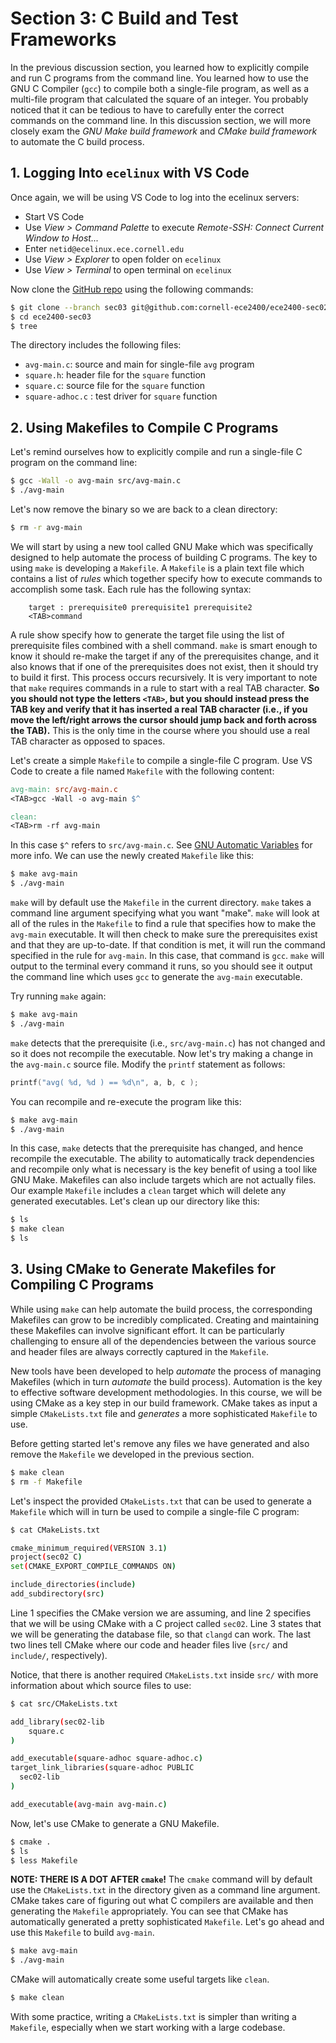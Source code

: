 # Section 3: C Build and Test Frameworks

In the previous discussion section, you learned how to explicitly compile
and run C programs from the command line. You learned how to use the GNU
C Compiler (`gcc`) to compile both a single-file program, as well as a multi-file program that calculated the square
of an integer. You probably noticed that it can be tedious to have to
carefully enter the correct commands on the command line. 
In this discussion section, we will more closely exam the _GNU Make build framework_
and _CMake build framework_ to automate the C build process.

## 1. Logging Into `ecelinux` with VS Code

Once again, we will be using VS Code to log into the ecelinux servers:

 - Start VS Code
 - Use _View > Command Palette_ to execute _Remote-SSH: Connect Current Window to Host..._
 - Enter `netid@ecelinux.ece.cornell.edu`
 - Use _View > Explorer_ to open folder on `ecelinux`
 - Use _View > Terminal_ to open terminal on `ecelinux`

Now clone the [GitHub repo](https://github.com/cornell-ece2400/ece2400-sec02-2025) using the following commands:

```bash
$ git clone --branch sec03 git@github.com:cornell-ece2400/ece2400-sec02-2025 ece2400-sec03
$ cd ece2400-sec03
$ tree
```

The directory includes the following files:

 - `avg-main.c`: source and main for single-file `avg` program
 - `square.h`: header file for the `square` function
 - `square.c`: source file for the `square` function
 - `square-adhoc.c` : test driver for `square` function

## 2. Using Makefiles to Compile C Programs

Let's remind ourselves how to explicitly compile and run a single-file C
program on the command line:

```bash
$ gcc -Wall -o avg-main src/avg-main.c
$ ./avg-main
```

Let's now remove the binary so we are back to a clean directory:

```bash
$ rm -r avg-main
```

We will start by using a new tool called GNU Make which was specifically
designed to help automate the process of building C programs. The key to
using `make` is developing a `Makefile`. A `Makefile` is a plain text
file which contains a list of _rules_ which together specify how to
execute commands to accomplish some task. Each rule has the following
syntax:

```
    target : prerequisite0 prerequisite1 prerequisite2
    <TAB>command
```

A rule show specify how to generate the target file using the list of
prerequisite files combined with a shell command. `make` is smart enough to
know it should re-make the target if any of the prerequisites change, and
it also knows that if one of the prerequisites does not exist, then it
should try to build it first. This process occurs recursively. It
is very important to note that `make` requires commands in a rule to
start with a real TAB character. **So you should not type the letters
`<TAB>`, but you should instead press the TAB key and verify that it has
inserted a real TAB character (i.e., if you move the left/right arrows
the cursor should jump back and forth across the TAB).** This is the only
time in the course where you should use a real TAB character as opposed
to spaces.

Let's create a simple `Makefile` to compile a single-file C program. Use
VS Code to create a file named `Makefile` with the following content:

```makefile
avg-main: src/avg-main.c
<TAB>gcc -Wall -o avg-main $^

clean:
<TAB>rm -rf avg-main
```

In this case `$^` refers to `src/avg-main.c`.
See [GNU Automatic Variables](https://www.gnu.org/software/make/manual/html_node/Automatic-Variables.html) for more info.
We can use the newly created `Makefile` like this:

```bash
$ make avg-main
$ ./avg-main
```

`make` will by default use the `Makefile` in the current directory.
`make` takes a command line argument specifying what you want "make". `make` will look
at all of the rules in the `Makefile` to find a rule that specifies how
to make the `avg-main` executable. It will then check to make sure the
prerequisites exist and that they are up-to-date. If that condition is met, it will run
the command specified in the rule for `avg-main`. In this case, that
command is `gcc`. `make` will output to the terminal every command it
runs, so you should see it output the command line which uses `gcc` to
generate the `avg-main` executable.

Try running `make` again:

```bash
$ make avg-main
$ ./avg-main
```

`make` detects that the prerequisite (i.e., `src/avg-main.c`) has not
changed and so it does not recompile the executable. Now let's try making
a change in the `avg-main.c` source file. Modify the `printf` statement
as follows:

```c
printf("avg( %d, %d ) == %d\n", a, b, c );
```

You can recompile and re-execute the program like this:

```bash
$ make avg-main
$ ./avg-main
```

In this case, `make` detects that the prerequisite has changed, and hence
recompile the executable. The ability to automatically
track dependencies and recompile only what is necessary is the key benefit
of using a tool like GNU Make. Makefiles can also include targets which
are not actually files. Our example `Makefile` includes a `clean` target
which will delete any generated executables. Let's clean up our directory
like this:

```bash
$ ls
$ make clean
$ ls
```

## 3. Using CMake to Generate Makefiles for Compiling C Programs

While using `make` can help automate the build process, the corresponding
Makefiles can grow to be incredibly complicated. Creating and
maintaining these Makefiles can involve significant effort. It can be
particularly challenging to ensure all of the dependencies between the
various source and header files are always correctly captured in the
`Makefile`. 

New tools have been developed to help _automate_ the process of managing
Makefiles (which in turn _automate_ the build process). Automation is
the key to effective software development methodologies. In this course,
we will be using CMake as a key step in our build framework. CMake takes
as input a simple `CMakeLists.txt` file and _generates_ a more sophisticated
`Makefile` to use.

Before getting started let's remove any files we have generated and also
remove the `Makefile` we developed in the previous section.

```bash
$ make clean
$ rm -f Makefile
```

Let's inspect the provided `CMakeLists.txt` that can be used to generate a
`Makefile` which will in turn be used to compile a single-file C program:

```bash
$ cat CMakeLists.txt

cmake_minimum_required(VERSION 3.1)
project(sec02 C)
set(CMAKE_EXPORT_COMPILE_COMMANDS ON)

include_directories(include)
add_subdirectory(src)
```

Line 1 specifies the CMake version we are assuming, and line 2 specifies
that we will be using CMake with a C project called `sec02`.
Line 3 states that we will be generating the database file, so that `clangd` can work.
The last two lines tell CMake where our code and header files live (`src/` and `include/`, respectively).

Notice, that there is another required `CMakeLists.txt` inside `src/` with more information about which source files to use:

```bash
$ cat src/CMakeLists.txt

add_library(sec02-lib 
    square.c
)

add_executable(square-adhoc square-adhoc.c)
target_link_libraries(square-adhoc PUBLIC
  sec02-lib
)

add_executable(avg-main avg-main.c)
```

Now, let's use CMake to generate a GNU Makefile.

```bash
$ cmake .
$ ls
$ less Makefile
```

**NOTE: THERE IS A DOT AFTER `cmake`!** The `cmake` command will by default
use the `CMakeLists.txt` in the directory given as a command line
argument. CMake takes care of figuring out what C compilers are available
and then generating the `Makefile` appropriately. You can see that CMake
has automatically generated a pretty sophisticated `Makefile`. Let's go
ahead and use this `Makefile` to build `avg-main`.

```bash
$ make avg-main
$ ./avg-main
```

CMake will automatically create some useful targets like `clean`.

```bash
$ make clean
```

With some practice, writing a `CMakeLists.txt` is simpler than writing a `Makefile`,
especially when we start working with a large codebase.
